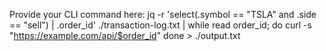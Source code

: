 Provide your CLI command here:
jq -r 'select(.symbol == "TSLA" and .side == "sell") | .order_id' ./transaction-log.txt | while read order_id; do
  curl -s "https://example.com/api/$order_id"
done > ./output.txt
